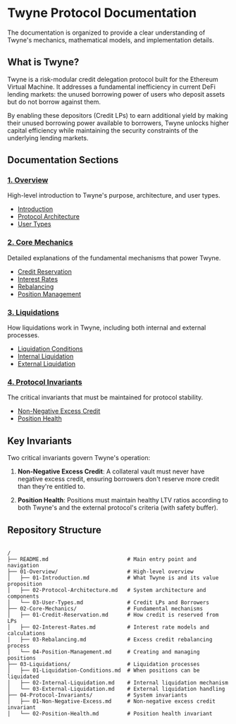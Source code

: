 # Twyne Protocol Documentation

The documentation is organized to provide a clear understanding of Twyne's mechanics, mathematical models, and implementation details.

## What is Twyne?

Twyne is a risk-modular credit delegation protocol built for the Ethereum Virtual Machine. It addresses a fundamental inefficiency in current DeFi lending markets: the unused borrowing power of users who deposit assets but do not borrow against them.

By enabling these depositors (Credit LPs) to earn additional yield by making their unused borrowing power available to borrowers, Twyne unlocks higher capital efficiency while maintaining the security constraints of the underlying lending markets.

## Documentation Sections

### [1. Overview](./01-Overview/01-Introduction.md)
High-level introduction to Twyne's purpose, architecture, and user types.
- [Introduction](./01-Overview/01-Introduction.md)
- [Protocol Architecture](./01-Overview/02-Protocol-Architecture.md)
- [User Types](./01-Overview/03-User-Types.md)

### [2. Core Mechanics](./02-Core-Mechanics/01-Credit-Reservation.md)
Detailed explanations of the fundamental mechanisms that power Twyne.
- [Credit Reservation](./02-Core-Mechanics/01-Credit-Reservation.md)
- [Interest Rates](./02-Core-Mechanics/02-Interest-Rates.md)
- [Rebalancing](./02-Core-Mechanics/03-Rebalancing.md)
- [Position Management](./02-Core-Mechanics/04-Position-Management.md)

### [3. Liquidations](./03-Liquidations/01-Liquidation-Conditions.md)
How liquidations work in Twyne, including both internal and external processes.
- [Liquidation Conditions](./03-Liquidations/01-Liquidation-Conditions.md)
- [Internal Liquidation](./03-Liquidations/02-Internal-Liquidation.md)
- [External Liquidation](./03-Liquidations/03-External-Liquidation.md)

### [4. Protocol Invariants](./04-Protocol-Invariants/01-Non-Negative-Excess.md)
The critical invariants that must be maintained for protocol stability.
- [Non-Negative Excess Credit](./04-Protocol-Invariants/01-Non-Negative-Excess.md)
- [Position Health](./04-Protocol-Invariants/02-Position-Health.md)

## Key Invariants

Two critical invariants govern Twyne's operation:

1. **Non-Negative Excess Credit**: A collateral vault must never have negative excess credit, ensuring borrowers don't reserve more credit than they're entitled to.

2. **Position Health**: Positions must maintain healthy LTV ratios according to both Twyne's and the external protocol's criteria (with safety buffer).

## Repository Structure

<pre> <code>
/
├── README.md                         # Main entry point and navigation
├── 01-Overview/                      # High-level overview
│   ├── 01-Introduction.md            # What Twyne is and its value proposition
│   ├── 02-Protocol-Architecture.md   # System architecture and components
│   └── 03-User-Types.md              # Credit LPs and Borrowers
├── 02-Core-Mechanics/                # Fundamental mechanisms
│   ├── 01-Credit-Reservation.md      # How credit is reserved from LPs
│   ├── 02-Interest-Rates.md          # Interest rate models and calculations
│   ├── 03-Rebalancing.md             # Excess credit rebalancing process
│   └── 04-Position-Management.md     # Creating and managing positions
├── 03-Liquidations/                  # Liquidation processes
│   ├── 01-Liquidation-Conditions.md  # When positions can be liquidated
│   ├── 02-Internal-Liquidation.md    # Internal liquidation mechanism
│   └── 03-External-Liquidation.md    # External liquidation handling
├── 04-Protocol-Invariants/           # System invariants
│   ├── 01-Non-Negative-Excess.md     # Non-negative excess credit invariant
│   └── 02-Position-Health.md         # Position health invariant
</code> </pre>
